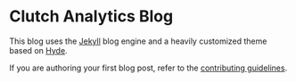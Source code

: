 # Clutch Analytics Blog

This blog uses the [Jekyll](http://jekyllrb.com/) blog engine and a heavily
customized theme based on [Hyde](https://github.com/poole/hyde).

If you are authoring your first blog post, refer to the
[contributing guidelines](CONTRIBUTING.md).
